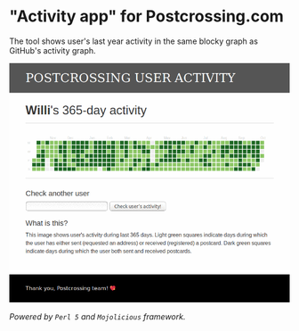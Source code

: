 # "Activity app" for Postcrossing.com

The tool shows user's last year activity in the same blocky graph as GitHub's activity graph.

![Activity Graph Screenshot](https://raw.githubusercontent.com/OpossumPetya/postcrossing/master/ActivityGraph/screenshot.png)

_Powered by `Perl 5` and `Mojolicious` framework._
